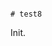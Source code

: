                                                                                                                                                                                                                                                            # test8

Init.
